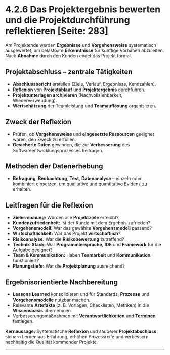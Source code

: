 # 4.2.6 Das Projektergebnis bewerten und die Projektdurchführung reflektieren [Seite: 283]

Am Projektende werden **Ergebnisse** und **Vorgehensweise** systematisch ausgewertet, um belastbare **Erkenntnisse** für künftige Vorhaben abzuleiten. Nach **Abnahme** durch den Kunden endet das Projekt formal. 

## Projektabschluss – zentrale Tätigkeiten

* **Abschlussbericht** erstellen (Ziele, Verlauf, Ergebnisse, Kennzahlen).
* **Reflexion** von **Projektablauf** und **Projektergebnis** durchführen.
* **Projektunterlagen archivieren** (Nachvollziehbarkeit, Wiederverwendung).
* **Wertschätzung** der Teamleistung und **Teamauflösung** organisieren. 

## Zweck der Reflexion

* Prüfen, ob **Vorgehensweise** und **eingesetzte Ressourcen** geeignet waren, den Zweck zu erfüllen.
* **Gesicherte Daten** gewinnen, die zur **Verbesserung** des Softwareentwicklungsprozesses beitragen. 

## Methoden der Datenerhebung

* **Befragung**, **Beobachtung**, **Test**, **Datenanalyse** – einzeln oder kombiniert einsetzen, um qualitative und quantitative Evidenz zu erhalten. 

## Leitfragen für die Reflexion

* **Zielerreichung:** Wurden alle **Projektziele** erreicht?
* **Kundenzufriedenheit:** Ist der Kunde mit dem Ergebnis zufrieden?
* **Vorgehensmodell:** War das gewählte **Vorgehensmodell** passend?
* **Wirtschaftlichkeit:** War das Projekt **wirtschaftlich**?
* **Risikoanalyse:** War die **Risikobewertung** zutreffend?
* **Technik-Stack:** War **Programmiersprache**, **IDE** und **Framework** für die Aufgabe geeignet?
* **Team & Kommunikation:** Haben **Teamarbeit** und **Kommunikation** funktioniert?
* **Planungstiefe:** War die **Projektplanung** ausreichend? 

## Ergebnisorientierte Nachbereitung

* **Lessons Learned** konsolidieren und für Standards, **Prozesse** und **Vorgehensmodelle** nutzbar machen.
* Relevante **Artefakte** (z. B. Vorlagen, Checklisten, Metriken) in die **Wissensbasis** übernehmen.
* Verbesserungsmaßnahmen mit **Verantwortlichkeiten** und **Terminen** festlegen. 

**Kernaussage:** Systematische **Reflexion** und sauberer **Projektabschluss** sichern Lernen aus Erfahrung, erhöhen Prozessreife und verbessern nachhaltig die Qualität kommender Projekte. 

---

